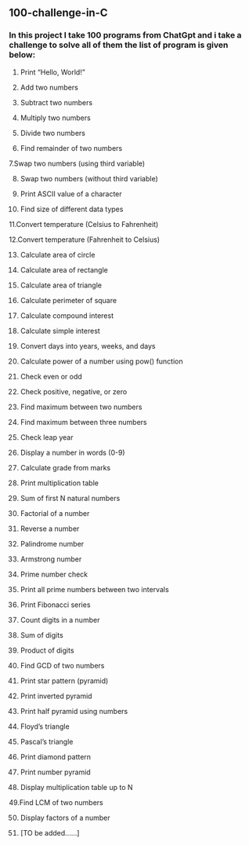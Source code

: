 ## 100-challenge-in-C
### In this project I take 100 programs from ChatGpt and i take a challenge to solve all of them the list of program is given below: 

1. Print “Hello, World!” 

2. Add two numbers

3. Subtract two numbers

4. Multiply two numbers

5. Divide two numbers

6. Find remainder of two numbers

7.Swap two numbers (using third variable)

8. Swap two numbers (without third variable)

9. Print ASCII value of a character

10. Find size of different data types

11.Convert temperature (Celsius to Fahrenheit)

12.Convert temperature (Fahrenheit to Celsius)

13. Calculate area of circle

14. Calculate area of rectangle

15. Calculate area of triangle

16. Calculate perimeter of square

17. Calculate compound interest

18. Calculate simple interest

19. Convert days into years, weeks, and days

20. Calculate power of a number using pow() function

21. Check even or odd

22. Check positive, negative, or zero

23. Find maximum between two numbers

24. Find maximum between three numbers

25. Check leap year

26. Display a number in words (0-9)

27. Calculate grade from marks

28. Print multiplication table

29. Sum of first N natural numbers

30. Factorial of a number
    
31. Reverse a number

32. Palindrome number

33. Armstrong number

34. Prime number check

35. Print all prime numbers between two intervals

36. Print Fibonacci series

37. Count digits in a number

38. Sum of digits

39. Product of digits

40. Find GCD of two numbers

41. Print star pattern (pyramid)

42. Print inverted pyramid

43. Print half pyramid using numbers

44. Floyd’s triangle

45. Pascal’s triangle

46. Print diamond pattern

47. Print number pyramid

48. Display multiplication table up to N

49.Find LCM of two numbers

50. Display factors of a number

51. [TO be added......]
